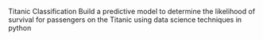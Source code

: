 Titanic Classification Build a predictive model to determine the likelihood of survival for passengers on the Titanic using data science techniques in python
